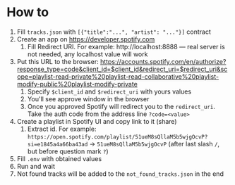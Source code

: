 # How to
1. Fill `tracks.json` with `[{"title":"...", "artist": "..."}]` contract
2. Create an app on https://developer.spotify.com
   1. Fill Redirect URI. For example: http://localhost:8888 — real server is not needed, any localhost value will work
3. Put this URL to the browser: https://accounts.spotify.com/en/authorize?response_type=code&client_id=$client_id&redirect_uri=$redirect_uri&scope=playlist-read-private%20playlist-read-collaborative%20playlist-modify-public%20playlist-modify-private
   1. Specify `$client_id` and `$redirect_uri` with yours values
   2. You'll see approve window in the browser
   3. Once you approved Spotify will redirect you to the `redirect_uri`. Take the auth code from the address line `?code=<value>`
4. Create a playlist in Spotify UI and copy link to it (share)
   1. Extract id. For example: `https://open.spotify.com/playlist/51ueM8sQllaM5b5wjgOcvP?si=e1845a4a66ba43ad` -> `51ueM8sQllaM5b5wjgOcvP` (after last slash `/`, but before question mark `?`)
5. Fill `.env` with obtained values
6. Run and wait
7. Not found tracks will be added to the `not_found_tracks.json` in the end